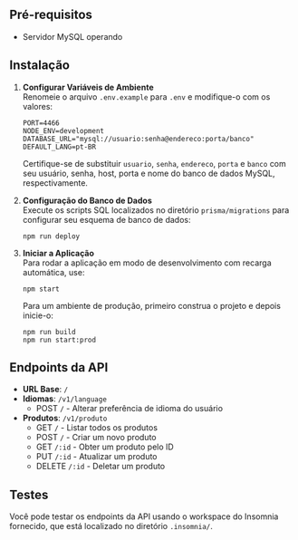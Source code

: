 ## Pré-requisitos
- Servidor MySQL operando

## Instalação

1. **Configurar Variáveis de Ambiente**  
   Renomeie o arquivo `.env.example` para `.env` e modifique-o com os valores:
   ```
   PORT=4466
   NODE_ENV=development
   DATABASE_URL="mysql://usuario:senha@endereco:porta/banco"
   DEFAULT_LANG=pt-BR
   ```
   Certifique-se de substituir `usuario`, `senha`, `endereco`, `porta` e `banco` com seu usuário, senha, host, porta e nome do banco de dados MySQL, respectivamente.

2. **Configuração do Banco de Dados**  
   Execute os scripts SQL localizados no diretório `prisma/migrations` para configurar seu esquema de banco de dados:
   ```
   npm run deploy
   ```

3. **Iniciar a Aplicação**  
   Para rodar a aplicação em modo de desenvolvimento com recarga automática, use:
   ```
   npm start
   ```
   Para um ambiente de produção, primeiro construa o projeto e depois inicie-o:
   ```
   npm run build
   npm run start:prod
   ```

## Endpoints da API

- **URL Base**: `/`
- **Idiomas**: `/v1/language`
  - POST `/` - Alterar preferência de idioma do usuário
- **Produtos**: `/v1/produto`
  - GET `/` - Listar todos os produtos
  - POST `/` - Criar um novo produto
  - GET `/:id` - Obter um produto pelo ID
  - PUT `/:id` - Atualizar um produto
  - DELETE `/:id` - Deletar um produto

## Testes

Você pode testar os endpoints da API usando o workspace do Insomnia fornecido, que está localizado no diretório `.insomnia/`.

